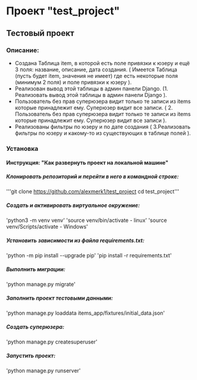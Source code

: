 # Проект "test_project"
## Тестовый проект

### Описание:
- Создана Таблица item, в которой есть поле привязки к юзеру и ещё 3 поля: название, описание, дата создания. ( Имеется Таблица (пусть будет item, значения не имеет) где есть некоторые поля (минимум 2 поля) и поле привязки к юзеру ).
- Реализован вывод этой таблицы в админ панели Django. (1. Реализовать вывод этой таблицы в админ панели Django ).
- Пользователь без прав суперюзера видит только те записи из items которые принадлежит ему. Суперюзер видит все записи. ( 2. Пользователь без прав суперюзера видит только те записи из items которые принадлежит ему. Суперюзер видит все записи ).
- Реализованы фильтры по юзеру и по дате создания ( 3.Реализовать фильтры по юзеру и какому-то из существующих в таблице полей ).

### Установка
#### Инструкция: "Как развернуть проект на локальной машине"

##### Клонировать репозиторий и перейти в него в командной строке:

'''git clone https://github.com/alexmerk1/test_project
cd test_project'''

##### Cоздать и активировать виртуальное окружение:

'python3 -m venv venv'
'source venv/bin/activate - linux'
'source venv/Scripts/activate - Windows'

##### Установить зависимости из файла requirements.txt:

'python -m pip install --upgrade pip'
'pip install -r requirements.txt'

##### Выполнить миграции:

'python manage.py migrate'

##### Заполнить проект тестовыми данными:

'python manage.py loaddata items_app/fixtures/initial_data.json'

##### Создать суперюзера:

'python manage.py createsuperuser'

##### Запустить проект:

'python manage.py runserver'
